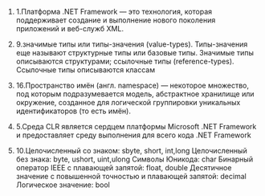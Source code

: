 1)  1.Платформа .NET Framework — это технология, которая поддерживает создание и выполнение нового поколения приложений и веб-служб XML.

9) 9.значимые типы или типы-значения (value-types). Типы-значения еще называют структурные типы или базовые типы. Значимые типы описываются структурами;
    ссылочные типы (reference-types). Ссылочные типы описываются классам
    
    
16) 16.Пространство имён (англ. namespace) — некоторое множество, под которым подразумевается модель, абстрактное хранилище или окружение, созданное для логической группировки уникальных идентификаторов (то есть имён).
    
 5) 5.Среда CLR является сердцем платформы Microsoft .NET Framework и предоставляет среду выполнения для всего кода .NET Framework
 
 
 10) 10.Целочисленный со знаком: sbyte, short, int,long
     Целочисленный без знака: byte, ushort, uint,ulong
     Символы Юникода: char
     Бинарный оператор IEEE с плавающей запятой: float, double
     Десятичное значение с повышенной точностью и плавающей запятой: decimal
     Логическое значение: bool
    
